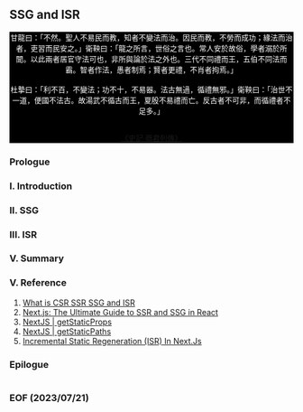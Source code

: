 ## SSG and ISR

<div style="text-align: center; color:white; background-color:black; font-size: small;">
甘龍曰：「不然。聖人不易民而教，知者不變法而治。因民而教，不勞而成功；緣法而治者，吏習而民安之。」衛鞅曰：「龍之所言，世俗之言也。常人安於故俗，學者溺於所聞。以此兩者居官守法可也，非所與論於法之外也。三代不同禮而王，五伯不同法而霸。智者作法，愚者制焉；賢者更禮，不肖者拘焉。」
<br /><br />
杜摯曰：「利不百，不變法；功不十，不易器。法古無過，循禮無邪。」衛鞅曰：「治世不一道，便國不法古。故湯武不循古而王，夏殷不易禮而亡。反古者不可非，而循禮者不足多。」
<br /><br />

[《史記‧商君列傳》](https://ctext.org/shiji/shang-jun-lie-zhuan/zh)
</div>




### Prologue


### I. Introduction


### II. SSG


### III. ISR


### V. Summary


### V. Reference
1. [What is CSR SSR SSG and ISR](https://youtu.be/YkxrbxoqHDw)
2. [Next.js: The Ultimate Guide to SSR and SSG in React](https://medium.com/womenintechnology/next-js-the-ultimate-guide-to-ssr-and-ssg-in-react-245598d765c3)
3. [NextJS | getStaticProps](https://nextjs.org/docs/pages/building-your-application/data-fetching/get-static-props)
4. [NextJS | getStaticPaths](https://nextjs.org/docs/pages/building-your-application/data-fetching/get-static-paths)
5. [Incremental Static Regeneration (ISR) In Next.Js](https://blog.openreplay.com/incremental-static-regeneration-in-nextjs/)


### Epilogue 
```

```


### EOF (2023/07/21)
